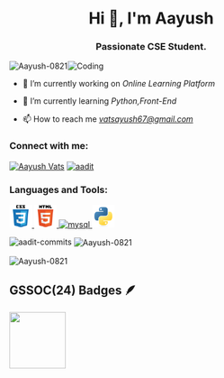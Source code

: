 <h1 align="center">Hi 👋, I'm Aayush</h1>
<h3 align="center">Passionate CSE Student.</h3>
<img align="right" alt="Coding" width="400" src="https://miro.medium.com/v2/resize:fit:1400/1*mB6YLIGqIk1hTzU6Fb12zQ.gif">

<p align="left"> <img src="https://komarev.com/ghpvc/?username=Aayush-0821&label=Profile%20views&color=0e75b6&style=flat" alt="Aayush-0821" /> </p>

- 🔭 I’m currently working on *Online Learning Platform*

- 🌱 I’m currently learning *Python,Front-End*

- 📫 How to reach me *vatsayush67@gmail.com*

<h3 align="left">Connect with me:</h3>
<p align="left">
<a href="https://www.linkedin.com/in/theaayushvats/" target="blank"><img align="center" src="https://raw.githubusercontent.com/rahuldkjain/github-profile-readme-generator/master/src/images/icons/Social/linked-in-alt.svg" alt="Aayush Vats" height="30" width="40" /></a>
<a href="https://leetcode.com/u/Aayush0821/" target="blank"><img align="center" src="https://image.pngaaa.com/118/4868118-middle.png" alt="aadit" height="30" width="40" /></a>
</p>

<h3 align="left">Languages and Tools:</h3>
<p align="left">  <a href="https://www.w3schools.com/css/" target="_blank" rel="noreferrer"> <img src="https://raw.githubusercontent.com/devicons/devicon/master/icons/css3/css3-original-wordmark.svg" alt="css3" width="40" height="40"/> </a> <a href="https://www.w3.org/html/" target="_blank" rel="noreferrer"> <img src="https://raw.githubusercontent.com/devicons/devicon/master/icons/html5/html5-original-wordmark.svg" alt="html5" width="40" height="40"/> </a> <a href="https://www.javascript.com" target="_blank" rel="noreferrer"> <img src="https://e7.pngegg.com/pngimages/640/199/png-clipart-javascript-logo-html-javascript-logo-angle-text-thumbnail.png" alt="mysql" width="40" height="40"/> </a> <a href="https://www.python.org" target="_blank" rel="noreferrer"> <img src="https://raw.githubusercontent.com/devicons/devicon/master/icons/python/python-original.svg" alt="python" width="40" height="40"/> </a> </p>

<p><img align="left" src="https://github-readme-stats.vercel.app/api/top-langs?username=Aayush-0821&show_icons=true&locale=en&layout=compact" alt="aadit-commits" /></p>

<p>&nbsp;<img align="center" src="https://github-readme-stats.vercel.app/api?username=Aayush-0821&show_icons=true&locale=en" alt="Aayush-0821" /></p>

<p><img align="center" src="https://github-readme-streak-stats.herokuapp.com/?user=Aayush-0821&" alt="Aayush-0821" /></p>

## GSSOC(24) Badges 🪶
<div style='display:flex; align-items:center; gap: 10px;' align='center'><a href="https://gssoc.girlscript.tech/leaderboard">
<img src="https://raw.githubusercontent.com/GSSoC24/Postman-Challenge/main/docs/assets/Postman%20White.png" width="100px" height="100px" />

</div>
